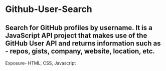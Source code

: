 # Github-User-Search

Search for GitHub profiles by username. It is a JavaScript API project that makes use of the GitHub User API and returns information such as - repos, gists, company, website, location, etc.
---
Exposure- HTML, CSS, Javascript

